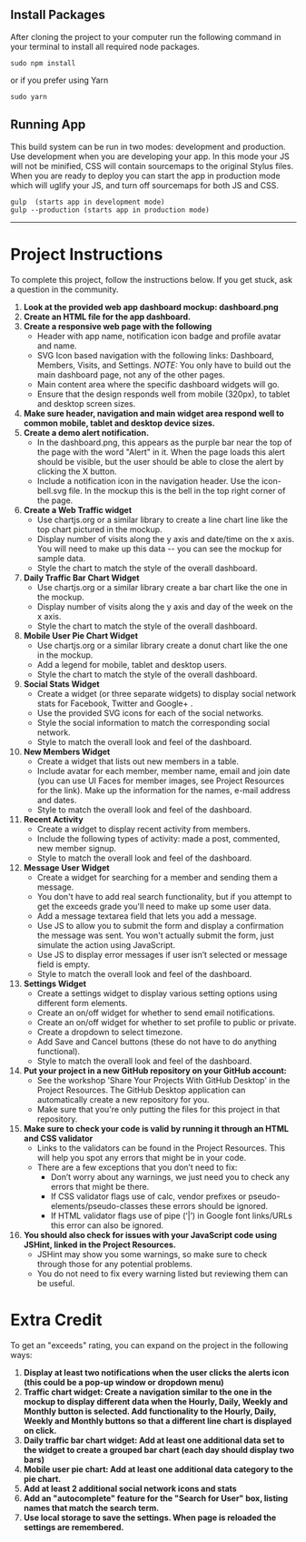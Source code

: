 ## Install Packages

After cloning the project to your computer run the following command in your terminal to install all required node packages.

    sudo npm install

or if you prefer using Yarn

    sudo yarn

## Running App
This build system can be run in two modes: development and production.  Use development when you are developing your app.  In this mode your JS will not be minified, CSS will contain sourcemaps to the original Stylus files.  When you are ready to deploy you can start the app in production mode which will uglify your JS, and turn off sourcemaps for both JS and CSS.

    gulp  (starts app in development mode)  
    gulp --production (starts app in production mode)

________________________
# Project Instructions

To complete this project, follow the instructions below. If you get stuck, ask a question in the community.

1. **Look at the provided web app dashboard mockup: dashboard.png**
2. **Create an HTML file for the app dashboard.**
3. **Create a responsive web page with the following**
    - Header with app name, notification icon badge and profile avatar and name.
    - SVG Icon based navigation with the following links: Dashboard, Members, Visits, and Settings. 
*NOTE:* You only have to build out the main dashboard page, not any of the other pages.
    - Main content area where the specific dashboard widgets will go.
    - Ensure that the design responds well from mobile (320px), to tablet and desktop screen sizes.
4. **Make sure header, navigation and main widget area respond well to common mobile, tablet and desktop device sizes.**
5. **Create a demo alert notification.**
    - In the dashboard.png, this appears as the purple bar near the top of the page with the word "Alert" in it. When the page loads this alert should be visible, but the user should be able to close the alert by clicking the X button.
    - Include a notification icon in the navigation header. Use the icon-bell.svg file. In the mockup this is the bell in the top right corner of the page.
6. **Create a Web Traffic widget**
    - Use chartjs.org or a similar library to create a line chart line like the top chart pictured in the mockup.
    - Display number of visits along the y axis and date/time on the x axis. You will need to make up this data -- you can see the mockup for sample data.
    - Style the chart to match the style of the overall dashboard.
7. **Daily Traffic Bar Chart Widget**
    - Use chartjs.org or a similar library create a bar chart like the one in the mockup.
    - Display number of visits along the y axis and day of the week on the x axis.
    - Style the chart to match the style of the overall dashboard.
8. **Mobile User Pie Chart Widget**
    - Use chartjs.org or a similar library create a donut chart like the one in the mockup.
    - Add a legend for mobile, tablet and desktop users.
    - Style the chart to match the style of the overall dashboard.
9. **Social Stats Widget**
    - Create a widget (or three separate widgets) to display social network stats for Facebook, Twitter and Google+ .
    - Use the provided SVG icons for each of the social networks.
    - Style the social information to match the corresponding social network.
    - Style to match the overall look and feel of the dashboard.
10. **New Members Widget**
    - Create a widget that lists out new members in a table.
    - Include avatar for each member, member name, email and join date (you can use UI Faces for member images, see Project Resources for the link). Make up the information for the names, e-mail address and dates.
    - Style to match the overall look and feel of the dashboard.
11. **Recent Activity**
    - Create a widget to display recent activity from members.
    - Include the following types of activity: made a post, commented, new member signup.
    - Style to match the overall look and feel of the dashboard.
12. **Message User Widget**
    - Create a widget for searching for a member and sending them a message.
    - You don't have to add real search functionality, but if you attempt to get the exceeds grade you'll need to make up some user data.
    - Add a message textarea field that lets you add a message.
    - Use JS to allow you to submit the form and display a confirmation the message was sent. You won't actually submit the form, just simulate the action using JavaScript.
    - Use JS to display error messages if user isn’t selected or message field is empty.
    - Style to match the overall look and feel of the dashboard.
13. **Settings Widget**
    - Create a settings widget to display various setting options using different form elements.
    - Create an on/off widget for whether to send email notifications.
    - Create an on/off widget for whether to set profile to public or private.
    - Create a dropdown to select timezone.
    - Add Save and Cancel buttons (these do not have to do anything functional).
    - Style to match the overall look and feel of the dashboard.
14. **Put your project in a new GitHub repository on your GitHub account:**
    - See the workshop 'Share Your Projects With GitHub Desktop' in the Project Resources. The GitHub Desktop application can automatically create a new repository for you.
    - Make sure that you're only putting the files for this project in that repository.
15. **Make sure to check your code is valid by running it through an HTML and CSS validator**
    - Links to the validators can be found in the Project Resources. This will help you spot any errors that might be in your code.
    - There are a few exceptions that you don’t need to fix:
        - Don’t worry about any warnings, we just need you to check any errors that might be there.
        - If CSS validator flags use of calc, vendor prefixes or pseudo-elements/pseudo-classes these errors should be ignored.
        - If HTML validator flags use of pipe (‘|’) in Google font links/URLs this error can also be ignored.
16. **You should also check for issues with your JavaScript code using JSHint, linked in the Project Resources.**
    - JSHint may show you some warnings, so make sure to check through those for any potential problems.
    - You do not need to fix every warning listed but reviewing them can be useful.
# Extra Credit
To get an "exceeds" rating, you can expand on the project in the following ways:
1. **Display at least two notifications when the user clicks the alerts icon (this could be a pop-up window or dropdown menu)**
2. **Traffic chart widget: Create a navigation similar to the one in the mockup to display different data when the Hourly, Daily, Weekly and Monthly button is selected. Add functionality to the Hourly, Daily, Weekly and Monthly buttons so that a different line chart is displayed on click.**
3. **Daily traffic bar chart widget: Add at least one additional data set to the widget to create a grouped bar chart (each day should display two bars)**
4. **Mobile user pie chart: Add at least one additional data category to the pie chart.**
5. **Add at least 2 additional social network icons and stats**
6. **Add an "autocomplete" feature for the "Search for User" box, listing names that match the search term.**
7. **Use local storage to save the settings. When page is reloaded the settings are remembered.**
